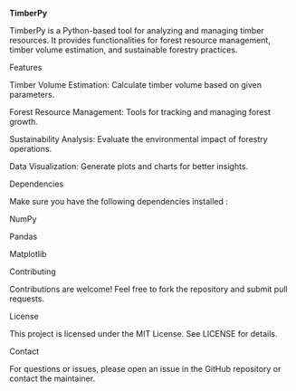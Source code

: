 **TimberPy**

TimberPy is a Python-based tool for analyzing and managing timber resources. It provides functionalities for forest resource management, timber volume estimation, and sustainable forestry practices.

Features

Timber Volume Estimation: Calculate timber volume based on given parameters.

Forest Resource Management: Tools for tracking and managing forest growth.

Sustainability Analysis: Evaluate the environmental impact of forestry operations.

Data Visualization: Generate plots and charts for better insights.

Dependencies

Make sure you have the following dependencies installed :

NumPy

Pandas

Matplotlib

Contributing

Contributions are welcome! Feel free to fork the repository and submit pull requests.

License

This project is licensed under the MIT License. See LICENSE for details.

Contact

For questions or issues, please open an issue in the GitHub repository or contact the maintainer.
